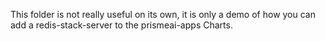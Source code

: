 This folder is not really useful on its own, it is only a demo of how you can add a redis-stack-server to the prismeai-apps Charts.